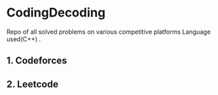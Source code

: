# CodingDecoding

Repo of all solved problems on various competitive platforms 
Language used(C++) . 
## 1. Codeforces
## 2. Leetcode

